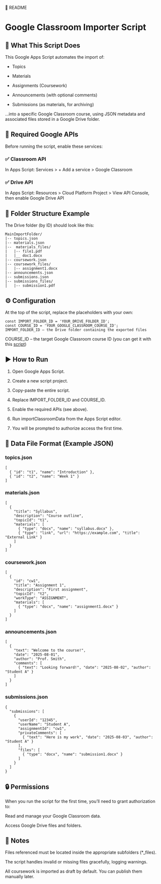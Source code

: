 📜 README 
# Google Classroom Importer Script
## 🚀 What This Script Does
This Google Apps Script automates the import of:

- Topics

- Materials

- Assignments (Coursework)

- Announcements (with optional comments)

- Submissions (as materials, for archiving)

...into a specific Google Classroom course, using JSON metadata and associated files stored in a Google Drive folder.

## 🧩 Required Google APIs
Before running the script, enable these services:

### ✅ Classroom API

In Apps Script: Services > + Add a service > Google Classroom

### ✅ Drive API

In Apps Script: Resources > Cloud Platform Project > View API Console, then enable Google Drive API

## 📂 Folder Structure Example
The Drive folder (by ID) should look like this:

```
MainImportFolder/
|-- topics.json
|-- materials.json
|--  materials_files/
|   |-- file1.pdf
|   |__ doc1.docx
|-- coursework.json
|-- coursework_files/
│   |-- assignment1.docx
|-- announcements.json
|-- submissions.json
|-- submissions_files/
│   |-- submission1.pdf
```

## ⚙️ Configuration
At the top of the script, replace the placeholders with your own:
```
const IMPORT_FOLDER_ID = 'YOUR_DRIVE_FOLDER_ID';
const COURSE_ID = 'YOUR_GOOGLE_CLASSROOM_COURSE_ID';
IMPORT_FOLDER_ID – the Drive folder containing the exported files
```
COURSE_ID – the target Google Classroom course ID (you can get it with this [script](https://github.com/gablilli/googlescripts/blob/main/classroom/courses-ids.gs))

## ▶️ How to Run
1. Open Google Apps Script.

2. Create a new script project.

3. Copy-paste the entire script.

4. Replace IMPORT_FOLDER_ID and COURSE_ID.

5. Enable the required APIs (see above).

6. Run importClassroomData from the Apps Script editor.

7. You will be prompted to authorize access the first time.

## 📄 Data File Format (Example JSON)

### topics.json
```
[
  { "id": "t1", "name": "Introduction" },
  { "id": "t2", "name": "Week 1" }
]
```
### materials.json
```
[
  {
    "title": "Syllabus",
    "description": "Course outline",
    "topicId": "t1",
    "materials": [
      { "type": "docx", "name": "syllabus.docx" },
      { "type": "link", "url": "https://example.com", "title": "External Link" }
    ]
  }
]
```
### coursework.json
```
[
  {
    "id": "cw1",
    "title": "Assignment 1",
    "description": "First assignment",
    "topicId": "t2",
    "workType": "ASSIGNMENT",
    "materials": [
      { "type": "docx", "name": "assignment1.docx" }
    ]
  }
]
```
### announcements.json
```
[
  {
    "text": "Welcome to the course!",
    "date": "2025-08-01",
    "author": "Prof. Smith",
    "comments": [
      { "text": "Looking forward!", "date": "2025-08-02", "author": "Student A" }
    ]
  }
]
```
### submissions.json
```
{
  "submissions": [
    {
      "userId": "12345",
      "userName": "Student A",
      "assignmentId": "cw1",
      "privateComments": [
        { "text": "Here is my work", "date": "2025-08-03", "author": "Student A" }
      ],
      "files": [
        { "type": "docx", "name": "submission1.docx" }
      ]
    }
  ]
}
```
## 🔒 Permissions
When you run the script for the first time, you’ll need to grant authorization to:

Read and manage your Google Classroom data.

Access Google Drive files and folders.

## 📌 Notes
Files referenced must be located inside the appropriate subfolders (*_files).

The script handles invalid or missing files gracefully, logging warnings.

All coursework is imported as draft by default. You can publish them manually later.


